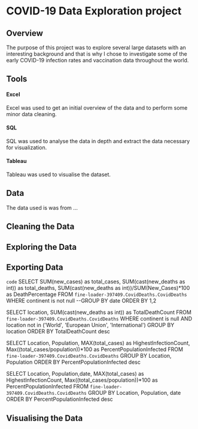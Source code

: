 # COVID-19 Data Exploration project

## Overview
The purpose of this project was to explore several large datasets with an interesting background and that is why I chose to investigate some of the early COVID-19 infection rates and vaccination data throughout the world.

## Tools

#### Excel
Excel was used to get an initial overview of the data and to perform some minor data cleaning.

#### SQL
SQL was used to analyse the data in depth and extract the data necessary for visualization.

#### Tableau
Tableau was used to visualise the dataset.

## Data

The data used is was from ...

## Cleaning the Data

## Exploring the Data

## Exporting Data

`code`
SELECT SUM(new_cases) as total_cases, SUM(cast(new_deaths as int)) as total_deaths, SUM(cast(new_deaths as int))/SUM(New_Cases)*100 as DeathPercentage
FROM `fine-loader-397409.CovidDeaths.CovidDeaths`
WHERE continent is not null 
--GROUP BY date
ORDER BY 1,2

SELECT location, SUM(cast(new_deaths as int)) as TotalDeathCount
FROM `fine-loader-397409.CovidDeaths.CovidDeaths`
WHERE continent is null 
AND location not in ('World', 'European Union', 'International')
GROUP BY location
ORDER BY TotalDeathCount desc

SELECT Location, Population, MAX(total_cases) as HighestInfectionCount,  Max((total_cases/population))*100 as PercentPopulationInfected
FROM `fine-loader-397409.CovidDeaths.CovidDeaths`
GROUP BY Location, Population
ORDER BY PercentPopulationInfected desc

SELECT Location, Population,date, MAX(total_cases) as HighestInfectionCount,  Max((total_cases/population))*100 as PercentPopulationInfected
FROM `fine-loader-397409.CovidDeaths.CovidDeaths`
GROUP BY Location, Population, date
ORDER BY PercentPopulationInfected desc

## Visualising the Data
